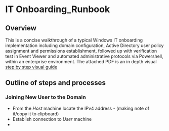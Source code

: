 # IT Onboarding_Runbook

## Overview
This is a concise walkthrough of a typical Windows IT onboarding implementation including domain configuration, Active Directory user policy assignment and permissions establishment, followed up with verification test in Event Viewer and automated administrative protocols via Powershell, within an enterprise environment.  The attached PDF is an in depth visual [step by step visual guide](https://github.com/MichaelColburn/Onboarding_Runbook/blob/main/Michael%20Colburn%20-%20IT_runbook.pdf)
## Outline of steps and processes

### Joining New User to the Domain
- From the _Host_ machine locate the IPv4 address - (making note of it/copy it to clipboard)
- Establish connection to _User_ machine
- 
